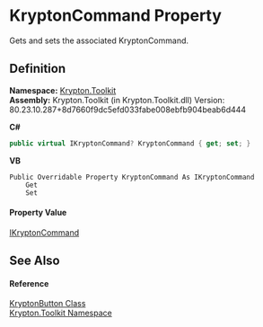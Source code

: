 # KryptonCommand Property


Gets and sets the associated KryptonCommand.



## Definition
**Namespace:** <a href="79d2eac2-21f4-54ff-7552-b20c33c30600.md">Krypton.Toolkit</a>  
**Assembly:** Krypton.Toolkit (in Krypton.Toolkit.dll) Version: 80.23.10.287+8d7660f9dc5efd033fabe008ebfb904beab6d444

**C#**
``` C#
public virtual IKryptonCommand? KryptonCommand { get; set; }
```
**VB**
``` VB
Public Overridable Property KryptonCommand As IKryptonCommand
	Get
	Set
```



#### Property Value
<a href="1088b20d-52f5-163c-6ebd-2922a8d2442d.md">IKryptonCommand</a>

## See Also


#### Reference
<a href="5a50795b-a8ed-ccb2-0fff-f00ab79d45f5.md">KryptonButton Class</a>  
<a href="79d2eac2-21f4-54ff-7552-b20c33c30600.md">Krypton.Toolkit Namespace</a>  
